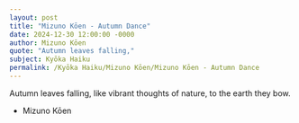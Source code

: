 ```yaml
---
layout: post
title: "Mizuno Kōen - Autumn Dance"
date: 2024-12-30 12:00:00 -0000
author: Mizuno Kōen
quote: "Autumn leaves falling,"
subject: Kyōka Haiku
permalink: /Kyōka Haiku/Mizuno Kōen/Mizuno Kōen - Autumn Dance
---
```


Autumn leaves falling,
like vibrant thoughts of nature,
to the earth they bow.

- Mizuno Kōen
